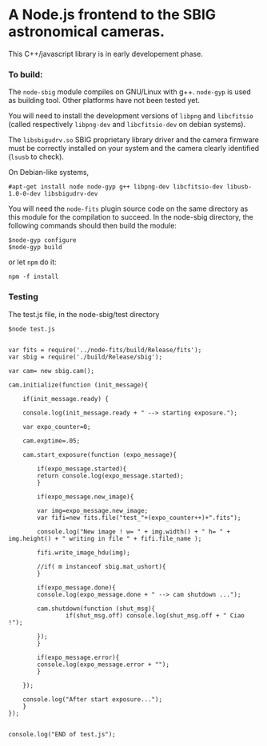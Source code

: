 A Node.js frontend to the SBIG astronomical cameras.
============

This C++/javascript library is in early developement phase. 

### To build:

The `node-sbig` module compiles on GNU/Linux with g++. `node-gyp` is used as building tool. Other platforms have not been tested yet.

You will need to install the development versions of `libpng` and `libcfitsio` (called respectively `libpng-dev` and `libcfitsio-dev` on debian systems). 

The `libsbigudrv.so` SBIG proprietary library driver and the camera firmware must be correctly installed on your system and the camera clearly identified (`lsusb` to check). 

On Debian-like systems,

    #apt-get install node node-gyp g++ libpng-dev libcfitsio-dev libusb-1.0-0-dev libsbigudrv-dev

   
You will need the `node-fits` plugin source code on the same directory as this module for the compilation to succeed. In the node-sbig directory, the following commands should then build the module:


    $node-gyp configure
    $node-gyp build
    
or let `npm` do it:

    npm -f install
    
### Testing

The test.js file, in the node-sbig/test directory 

    $node test.js
    


```

var fits = require('../node-fits/build/Release/fits');
var sbig = require('./build/Release/sbig');

var cam= new sbig.cam();

cam.initialize(function (init_message){

    if(init_message.ready) {

	console.log(init_message.ready + " --> starting exposure.");

	var expo_counter=0;

	cam.exptime=.05;

	cam.start_exposure(function (expo_message){
	    
	    if(expo_message.started){
		return console.log(expo_message.started);
	    }
	    
	    if(expo_message.new_image){

		var img=expo_message.new_image;
		var fifi=new fits.file("test_"+(expo_counter++)+".fits");

		console.log("New image ! w= " + img.width() + " h= " + img.height() + " writing in file " + fifi.file_name );

		fifi.write_image_hdu(img);

		//if( m instanceof sbig.mat_ushort){
	    }

	    if(expo_message.done){
		console.log(expo_message.done + " --> cam shutdown ...");
		
		cam.shutdown(function (shut_msg){
	    	    if(shut_msg.off) console.log(shut_msg.off + " Ciao !");
		    
		});
	    }
	    
	    if(expo_message.error){		
		console.log(expo_message.error + "");
	    }
	    
	});
	
	console.log("After start exposure...");
    }
});


console.log("END of test.js");

```
